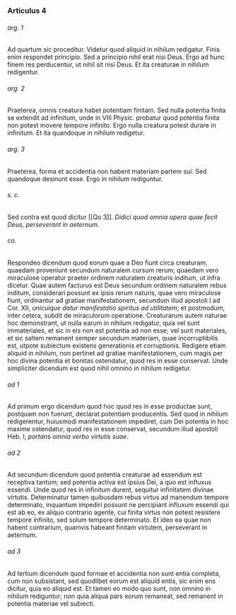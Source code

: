 ### Articulus 4

###### arg. 1
Ad quartum sic proceditur. Videtur quod aliquid in nihilum redigatur. Finis enim respondet principio. Sed a principio nihil erat nisi Deus. Ergo ad hunc finem res perducentur, ut nihil sit nisi Deus. Et ita creaturae in nihilum redigentur.

###### arg. 2
Praeterea, omnis creatura habet potentiam finitam. Sed nulla potentia finita se extendit ad infinitum, unde in VIII Physic. probatur quod potentia finita non potest movere tempore infinito. Ergo nulla creatura potest durare in infinitum. Et ita quandoque in nihilum redigetur.

###### arg. 3
Praeterea, forma et accidentia non habent materiam partem sui. Sed quandoque desinunt esse. Ergo in nihilum rediguntur.

###### s. c.
Sed contra est quod dicitur [[Qo 3]]. *Didici quod omnia opera quae fecit Deus, perseverant in aeternum*.

###### co.
Respondeo dicendum quod eorum quae a Deo fiunt circa creaturam, quaedam proveniunt secundum naturalem cursum rerum; quaedam vero miraculose operatur praeter ordinem naturalem creaturis inditum, ut infra dicetur. Quae autem facturus est Deus secundum ordinem naturalem rebus inditum, considerari possunt ex ipsis rerum naturis, quae vero miraculose fiunt, ordinantur ad gratiae manifestationem, secundum illud apostoli I ad Cor. XII, *unicuique datur manifestatio spiritus ad utilitatem*; et postmodum, inter cetera, subdit de miraculorum operatione. Creaturarum autem naturae hoc demonstrant, ut nulla earum in nihilum redigatur, quia vel sunt immateriales, et sic in eis non est potentia ad non esse; vel sunt materiales, et sic saltem remanent semper secundum materiam, quae incorruptibilis est, utpote subiectum existens generationis et corruptionis. Redigere etiam aliquid in nihilum, non pertinet ad gratiae manifestationem, cum magis per hoc divina potentia et bonitas ostendatur, quod res in esse conservat. Unde simpliciter dicendum est quod nihil omnino in nihilum redigetur.

###### ad 1
Ad primum ergo dicendum quod hoc quod res in esse productae sunt, postquam non fuerunt, declarat potentiam producentis. Sed quod in nihilum redigerentur, huiusmodi manifestationem impediret, cum Dei potentia in hoc maxime ostendatur, quod res in esse conservat, secundum illud apostoli Heb. I, *portans omnia verbo virtutis suae*.

###### ad 2
Ad secundum dicendum quod potentia creaturae ad essendum est receptiva tantum; sed potentia activa est ipsius Dei, a quo est influxus essendi. Unde quod res in infinitum durent, sequitur infinitatem divinae virtutis. Determinatur tamen quibusdam rebus virtus ad manendum tempore determinato, inquantum impediri possunt ne percipiant influxum essendi qui est ab eo, ex aliquo contrario agente, cui finita virtus non potest resistere tempore infinito, sed solum tempore determinato. Et ideo ea quae non habent contrarium, quamvis habeant finitam virtutem, perseverant in aeternum.

###### ad 3
Ad tertium dicendum quod formae et accidentia non sunt entia completa, cum non subsistant, sed quodlibet eorum est aliquid entis, sic enim ens dicitur, quia eo aliquid est. Et tamen eo modo quo sunt, non omnino in nihilum rediguntur; non quia aliqua pars eorum remaneat, sed remanent in potentia materiae vel subiecti.

